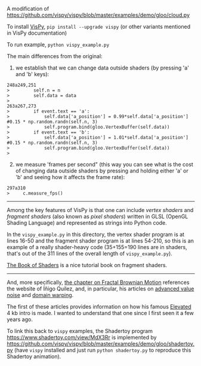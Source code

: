 A modification of https://github.com/vispy/vispy/blob/master/examples/demo/gloo/cloud.py

To install [VisPy](http://vispy.org/), `pip install --upgrade vispy` (or other variants mentioned in VisPy documentation)

To run example, `python vispy_example.py`

The main differences from the original:

1) we establish that we can change data outside shaders (by pressing 'a' and 'b' keys):

```
248a249,251
>         self.n = n
>         self.data = data
>
263a267,273
>         if event.text == 'a':
>             self.data['a_position'] = 0.99*self.data['a_position']  #0.15 * np.random.randn(self.n, 3)
>             self.program.bind(gloo.VertexBuffer(self.data))
>         if event.text == 'b':
>             self.data['a_position'] = 1.01*self.data['a_position']  #0.15 * np.random.randn(self.n, 3)
>             self.program.bind(gloo.VertexBuffer(self.data))
>
```

2) we measure 'frames per second" (this way you can see what is the cost of changing data outside shaders by pressing and holding either 'a' or 'b' and seeing how it affects the frame rate): 

```
297a310
>     c.measure_fps()
```

***

Among the key features of VisPy is that one can include _vertex shaders_ and _fragment shaders_ (also known as _pixel shaders_)  written in GLSL (OpenGL Shading Language) and represented as strings into Python code. 

In the `vispy_example.py` in this directory, the vertex shader program is at lines 16-50 and the fragment shader program is at lines 54-210, so this is an example of a really shader-heavy code (35+155=190 lines are in shaders, that's out of the 311 lines of the overall length of `vispy_example.py`).

[The Book of Shaders](https://thebookofshaders.com/) is a nice tutorial book on fragment shaders.

***

And, more specifically, [the chapter on Fractal Brownian Motion](https://thebookofshaders.com/13/) references the website of Íñigo Quílez, and, in particular, his articles on [advanced value noise](http://www.iquilezles.org/www/articles/morenoise/morenoise.htm) and [domain warping](http://www.iquilezles.org/www/articles/warp/warp.htm).

The first of these articles provides information on how his famous [Elevated](http://www.iquilezles.org/prods/index.htm#elevated) 4 kb intro is made. I wanted to understand that one since I first seen it a few years ago.

To link this back to `vispy` examples, the Shadertoy program https://www.shadertoy.com/view/MdX3Rr is implemented by https://github.com/vispy/vispy/blob/master/examples/demo/gloo/shadertoy.py (have `vispy` installed and just run `python shadertoy.py` to reproduce this Shadertoy animation).
